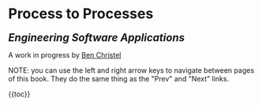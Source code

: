 # Process to Processes

<span style="font-size: 150%;font-weight:bold;font-style:italic">
Engineering Software Applications
</span>

A work in progress by [Ben Christel](https://github.com/benchristel)

NOTE: you can use the left and right arrow keys to navigate between pages of this book.
They do the same thing as the "Prev" and "Next" links.

{{toc}}